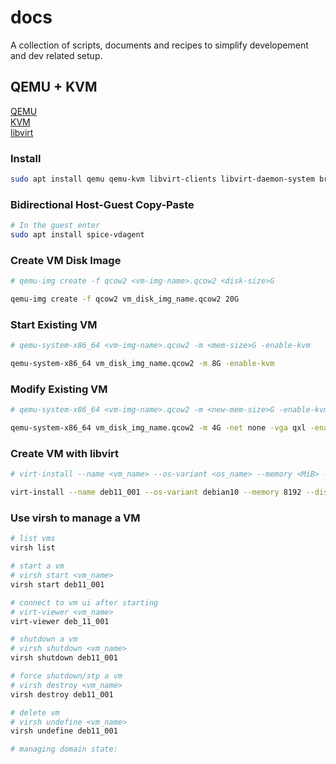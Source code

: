 # docs

A collection of scripts, documents and recipes to simplify developement and dev related setup.

## QEMU + KVM

[QEMU](https://www.qemu.org/)  
[KVM](https://www.linux-kvm.org)  
[libvirt](https://libvirt.org/)  


### Install
```bash
sudo apt install qemu qemu-kvm libvirt-clients libvirt-daemon-system bridge-utils virtinst libvirt-daemon virt-manager
```

### Bidirectional Host-Guest Copy-Paste
```bash
# In the guest enter
sudo apt install spice-vdagent
```

### Create VM Disk Image

```bash
# qemu-img create -f qcow2 <vm-img-name>.qcow2 <disk-size>G

qemu-img create -f qcow2 vm_disk_img_name.qcow2 20G
```

### Start Existing VM
```bash
# qemu-system-x86_64 <vm-img-name>.qcow2 -m <mem-size>G -enable-kvm

qemu-system-x86_64 vm_disk_img_name.qcow2 -m 8G -enable-kvm
```

### Modify Existing VM
```bash
# qemu-system-x86_64 <vm-img-name>.qcow2 -m <new-mem-size>G -enable-kvm

qemu-system-x86_64 vm_disk_img_name.qcow2 -m 4G -net none -vga qxl -enable-kvm
```

### Create VM with libvirt
```bash
# virt-install --name <vm_name> --os-variant <os_name> --memory <MiB> --disk size=<GB>,format=qcow2,path=<path_to_storage>.qcow2 --cdrom <path_to_iso_file>

virt-install --name deb11_001 --os-variant debian10 --memory 8192 --disk size=20,format=qcow2,path=./deb_11_001.qcow2 --cdrom ~/Downloads/debian-11.6.0-amd64-netinst.iso
```
### Use virsh to manage a VM
```bash
# list vms
virsh list

# start a vm
# virsh start <vm_name>
virsh start deb11_001

# connect to vm ui after starting
# virt-viewer <vm_name>
virt-viewer deb_11_001

# shutdown a vm
# virsh shutdown <vm_name>
virsh shutdown deb11_001

# force shutdown/stp a vm
# virsh destroy <vm_name>
virsh destroy deb11_001

# delete vm
# virsh undefine <vm_name>
virsh undefine deb11_001

# managing domain state: 


```


